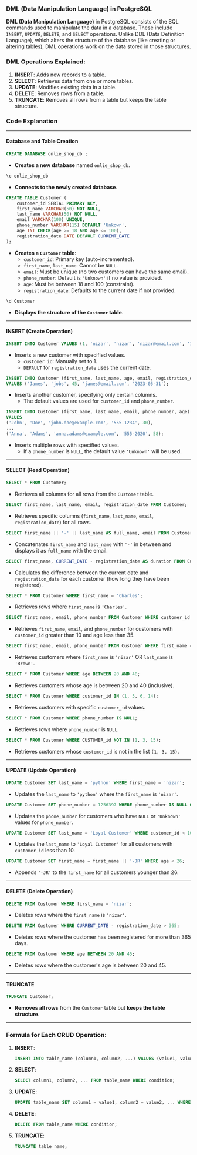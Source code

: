 ### DML (Data Manipulation Language) in PostgreSQL

**DML (Data Manipulation Language)** in PostgreSQL consists of the SQL commands used to manipulate the data in a database. These include `INSERT`, `UPDATE`, `DELETE`, and `SELECT` operations. Unlike DDL (Data Definition Language), which alters the structure of the database (like creating or altering tables), DML operations work on the data stored in those structures.

### DML Operations Explained:

1. **INSERT**: Adds new records to a table.
2. **SELECT**: Retrieves data from one or more tables.
3. **UPDATE**: Modifies existing data in a table.
4. **DELETE**: Removes rows from a table.
5. **TRUNCATE**: Removes all rows from a table but keeps the table structure.

### Code Explanation 

---

#### **Database and Table Creation**

```sql
CREATE DATABASE onlie_shop_db ;
```

- **Creates a new database** named `onlie_shop_db`.

```sql
\c onlie_shop_db
```

- **Connects to the newly created database**.

```sql
CREATE TABLE Customer (
    customer_id SERIAL PRIMARY KEY,
    first_name VARCHAR(50) NOT NULL,
    last_name VARCHAR(50) NOT NULL,
    email VARCHAR(100) UNIQUE,
    phone_number VARCHAR(15) DEFAULT 'Unkown',
    age INT CHECK(age >= 18 AND age <= 100),
    registration_date DATE DEFAULT CURRENT_DATE
);
```

- **Creates a `Customer` table**:
  - `customer_id`: Primary key (auto-incremented).
  - `first_name`, `last_name`: Cannot be `NULL`.
  - `email`: Must be unique (no two customers can have the same email).
  - `phone_number`: Default is `'Unknown'` if no value is provided.
  - `age`: Must be between 18 and 100 (constraint).
  - `registration_date`: Defaults to the current date if not provided.

```sql
\d Customer
```

- **Displays the structure of the `Customer` table**.

---

#### **INSERT (Create Operation)**

```sql
INSERT INTO Customer VALUES (1, 'nizar', 'nizar', 'nizar@email.com', '145632879', 28, DEFAULT);
```

- Inserts a new customer with specified values.
  - `customer_id`: Manually set to 1.
  - `DEFAULT` for `registration_date` uses the current date.

```sql
INSERT INTO Customer (first_name, last_name, age, email, registration_date)
VALUES ('James', 'jobs', 45, 'james@email.com', '2023-05-31');
```

- Inserts another customer, specifying only certain columns. 
  - The default values are used for `customer_id` and `phone_number`.

```sql
INSERT INTO Customer (first_name, last_name, email, phone_number, age)
VALUES 
('John', 'Doe', 'john.doe@example.com', '555-1234', 30),
...
('Anna', 'Adams', 'anna.adams@example.com', '555-2020', 58);
```

- Inserts multiple rows with specified values.
  - If a `phone_number` is `NULL`, the default value `'Unknown'` will be used.

---

#### **SELECT (Read Operation)**

```sql
SELECT * FROM Customer;
```

- Retrieves all columns for all rows from the `Customer` table.

```sql
SELECT first_name, last_name, email, registration_date FROM Customer;
```

- Retrieves specific columns (`first_name`, `last_name`, `email`, `registration_date`) for all rows.

```sql
SELECT first_name || '-' || last_name AS full_name, email FROM Customer;
```

- Concatenates `first_name` and `last_name` with `'-'` in between and displays it as `full_name` with the email.

```sql
SELECT first_name, CURRENT_DATE - registration_date AS duration FROM Customer;
```

- Calculates the difference between the current date and `registration_date` for each customer (how long they have been registered).

```sql
SELECT * FROM Customer WHERE first_name = 'Charles';
```

- Retrieves rows where `first_name` is `'Charles'`.

```sql
SELECT first_name, email, phone_number FROM Customer WHERE customer_id > 10 AND age < 35;
```

- Retrieves `first_name`, `email`, and `phone_number` for customers with `customer_id` greater than 10 and age less than 35.

```sql
SELECT first_name, email, phone_number FROM Customer WHERE first_name = 'nizar' OR last_name = 'Brown';
```

- Retrieves customers where `first_name` is `'nizar'` OR `last_name` is `'Brown'`.

```sql
SELECT * FROM Customer WHERE age BETWEEN 20 AND 40;
```

- Retrieves customers whose age is between 20 and 40 (inclusive).

```sql
SELECT * FROM Customer WHERE customer_id IN (1, 5, 6, 14);
```

- Retrieves customers with specific `customer_id` values.

```sql
SELECT * FROM Customer WHERE phone_number IS NULL;
```

- Retrieves rows where `phone_number` is `NULL`.

```sql
SELECT * FROM Customer WHERE CUSTOMER_id NOT IN (1, 3, 15);
```

- Retrieves customers whose `customer_id` is not in the list `(1, 3, 15)`.

---

#### **UPDATE (Update Operation)**

```sql
UPDATE Customer SET last_name = 'python' WHERE first_name = 'nizar';
```

- Updates the `last_name` to `'python'` where the `first_name` is `'nizar'`.

```sql
UPDATE Customer SET phone_number = 1256397 WHERE phone_number IS NULL OR phone_number = 'Unkown';
```

- Updates the `phone_number` for customers who have `NULL` or `'Unknown'` values for `phone_number`.

```sql
UPDATE Customer SET last_name = 'Loyal Customer' WHERE customer_id < 10;
```

- Updates the `last_name` to `'Loyal Customer'` for all customers with `customer_id` less than 10.

```sql
UPDATE Customer SET first_name = first_name || '-JR' WHERE age < 26;
```

- Appends `'-JR'` to the `first_name` for all customers younger than 26.

---

#### **DELETE (Delete Operation)**

```sql
DELETE FROM Customer WHERE first_name = 'nizar';
```

- Deletes rows where the `first_name` is `'nizar'`.

```sql
DELETE FROM Customer WHERE CURRENT_DATE - registration_date > 365;
```

- Deletes rows where the customer has been registered for more than 365 days.

```sql
DELETE FROM Customer WHERE age BETWEEN 20 AND 45;
```

- Deletes rows where the customer's age is between 20 and 45.

---

#### **TRUNCATE**

```sql
TRUNCATE Customer;
```

- **Removes all rows** from the `Customer` table but **keeps the table structure**.

---

### Formula for Each CRUD Operation:

1. **INSERT**: 
   ```sql
   INSERT INTO table_name (column1, column2, ...) VALUES (value1, value2, ...);
   ```

2. **SELECT**:
   ```sql
   SELECT column1, column2, ... FROM table_name WHERE condition;
   ```

3. **UPDATE**:
   ```sql
   UPDATE table_name SET column1 = value1, column2 = value2, ... WHERE condition;
   ```

4. **DELETE**:
   ```sql
   DELETE FROM table_name WHERE condition;
   ```

5. **TRUNCATE**:
   ```sql
   TRUNCATE table_name;
   ``` 

